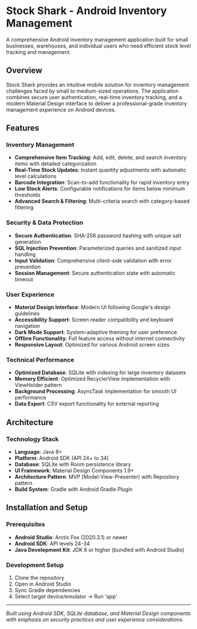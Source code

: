 # Stock Shark - Android Inventory Management

A comprehensive Android inventory management application built for small businesses, warehouses, and individual users who need efficient stock level tracking and management.

## Overview

Stock Shark provides an intuitive mobile solution for inventory management challenges faced by small to medium-sized operations. The application combines secure user authentication, real-time inventory tracking, and a modern Material Design interface to deliver a professional-grade inventory management experience on Android devices.

## Features

### Inventory Management
- **Comprehensive Item Tracking**: Add, edit, delete, and search inventory items with detailed categorization
- **Real-Time Stock Updates**: Instant quantity adjustments with automatic level calculations
- **Barcode Integration**: Scan-to-add functionality for rapid inventory entry
- **Low Stock Alerts**: Configurable notifications for items below minimum thresholds
- **Advanced Search & Filtering**: Multi-criteria search with category-based filtering

### Security & Data Protection
- **Secure Authentication**: SHA-256 password hashing with unique salt generation
- **SQL Injection Prevention**: Parameterized queries and sanitized input handling
- **Input Validation**: Comprehensive client-side validation with error prevention
- **Session Management**: Secure authentication state with automatic timeout

### User Experience
- **Material Design Interface**: Modern UI following Google's design guidelines
- **Accessibility Support**: Screen reader compatibility and keyboard navigation
- **Dark Mode Support**: System-adaptive theming for user preference
- **Offline Functionality**: Full feature access without internet connectivity
- **Responsive Layout**: Optimized for various Android screen sizes

### Technical Performance
- **Optimized Database**: SQLite with indexing for large inventory datasets
- **Memory Efficient**: Optimized RecyclerView implementation with ViewHolder pattern
- **Background Processing**: AsyncTask implementation for smooth UI performance
- **Data Export**: CSV export functionality for external reporting

## Architecture

### Technology Stack
- **Language**: Java 8+
- **Platform**: Android SDK (API 24+ to 34)
- **Database**: SQLite with Room persistence library
- **UI Framework**: Material Design Components 1.9+
- **Architecture Pattern**: MVP (Model-View-Presenter) with Repository pattern
- **Build System**: Gradle with Android Gradle Plugin

## Installation and Setup

### Prerequisites
- **Android Studio**: Arctic Fox (2020.3.1) or newer
- **Android SDK**: API levels 24-34
- **Java Development Kit**: JDK 8 or higher (bundled with Android Studio)

### Development Setup
1. Clone the repository
2. Open in Android Studio
3. Sync Gradle dependencies
4. Select target device/emulator → Run 'app'

---

*Built using Android SDK, SQLite database, and Material Design components with emphasis on security practices and user experience considerations.*
